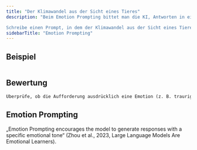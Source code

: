 ```yaml
---
title: "Der Klimawandel aus der Sicht eines Tieres"
description: "Beim Emotion Prompting bittet man die KI, Antworten in einem emotionalen Stil zu formulieren, z.B. traurig, fröhlich oder besorgt.

Schreibe einen Prompt, in dem der Klimawandel aus der Sicht eines Tieres deiner Wahl beschrieben wird. Erwähne auch, welche Gefühle das Tier haben soll."
sidebarTitle: "Emotion Prompting"
---
```


## Beispiel

```markdown icon="markdown" wrap

```

## Bewertung

```markdown icon="markdown" wrap
Überprüfe, ob die Aufforderung ausdrücklich eine Emotion (z. B. traurig, fröhlich, wütend) enthält.
```

## Emotion Prompting
„Emotion Prompting encourages the model to generate responses with a specific emotional tone“ (Zhou et al., 2023, Large Language Models Are Emotional Learners). 